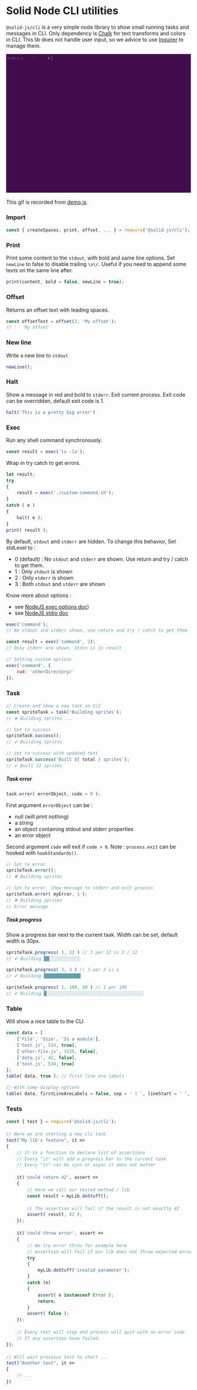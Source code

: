 # Solid Node CLI utilities

`@solid-js/cli` is a very simple node library to show small running tasks and messages in CLI. 
Only dependency is [Chalk](https://www.npmjs.com/package/chalk) for text transforms and colors in CLI.
This lib does not handle user input, so we advice to use [Inquirer](https://www.npmjs.com/package/inquirer) to manage them.

![Task error](doc/solid-cli-demo.gif)

This gif is recorded from [demo.js](https://github.com/solid-js/solid/tree/master/libraries/node-cli/demo.js).

### Import

```javascript
const { createSpaces, print, offset, ... } = require('@solid-js/cli');
```


### Print

Print some content to the `stdout`, with bold and same line options.
Set `newLine` to false to disable trailing `\n\r`. Useful if you need to append some texts on the same line after.

```javascript
print(content, bold = false, newLine = true);
```


### Offset

Returns an offset text with leading spaces.

```javascript
const offsetText = offset(3, 'My offset');
// '   My offset'
```

### New line

Write a new line to `stdout`

```javascript
newLine();
```

### Halt

Show a message in red and bold to `stderr`. Exit current process. Exit
code can be overridden, default exit code is 1.

```javascript
halt('This is a pretty big error')
```

### Exec

Run any shell command synchronously.

```javascript
const result = exec('ls -la');
```

Wrap in try catch to get errors.

```javascript
let result;
try
{
    result = exec('./custom-command.sh');
}
catch ( e )
{
    halt( e );
}
print( result );
```

By default, `stdout` and `stderr` are hidden. To change this behavior,
Set stdLevel to :
- 0 (default) : No `stdout` and `stderr` are shown. Use return and try / catch to get them.
- 1 : Only `stdout` is shown
- 2 : Only `stderr` is shown
- 3 : Both `stdout` and `stderr` are shown

Know more about options :
- see [NodeJS exec options doc](https://nodejs.org/api/child_process.html#child_process_child_process_execsync_command_options))
- see [NodeJS stdio doc](https://nodejs.org/api/child_process.html#child_process_options_stdio)

```javascript
exec('command');
// No stdout and stderr shown, use return and try / catch to get them
```

```javascript
const result = exec('command', 2);
// Only stderr are shown. Stdin is in result
```

```javascript
// Setting custom options
exec('command', {
    cwd: 'otherDirectory/'
});
```


### Task

```javascript
// Create and show a new task on CLI
const spriteTask = task('Building sprites');
// ➤ Building sprites ...
```

```javascript
// Set to success
spriteTask.success();
// ✔ Building sprites
```

```javascript
// Set to success with updated text
spriteTask.success(`Built ${ total } sprites`);
// ✔ Built 12 sprites
```


##### Task error

```javascript
task.error( errorObject, code = 0 );
```
First argument `errorObject` can be :
- null (will print nothing)
- a string
- an object containing stdout and stderr properties
- an error object

Second argument `code` will exit if `code > 0`. Note : `process.exit`
can be hooked with `hookStandards()`.

```javascript
// Set to error
spriteTask.error();
// ✘ Building sprites
```

```javascript
// Set to error, show message to stderr and exit process 
spriteTask.error( myError, 1 );
// ✘ Building sprites
// Error message
```

##### Task progress

Show a progress bar next to the current task. Width can be set, default
width is 30px.

```javascript
spriteTask.progress( 3, 12 ) // 3 per 12 is 3 / 12
// ✔ Building ██░░░░░░░░░░░░
```

```javascript
spriteTask.progress( 3, 3 ) // 3 per 3 is 1
// ✔ Building ██████████████
```

```javascript
spriteTask.progress( 1, 100, 50 ) // 1 per 100
// ✔ Building █░░░░░░░░░░░░░░░░░░░░░░░░░░░░░░░░░░░░░
```


### Table

Will show a nice table to the CLI

```javascript
const data = [
    ['File', 'Size', 'Is a module'],
    ['test.js', 534, true],
    ['other-file.js', 1535, false],
    ['data.js', 42, false],
    ['test.js', 534, true]
];
table( data, true ); // first line are labels
```

```javascript
// With some display options
table( data, firstLineAreLabels = false, sep = ' | ', lineStart = ' ', lineEnd = '', minColumnWidths = [40, 20, 20]);
```


### Tests

```javascript
const { test } = require('@solid-js/cli');

// Here we are starting a new cli task
test("My lib's feature", it =>
{
    // It is a function to declare list of assertions
    // Every "it" will add a progress bar to the current task
    // Every "it" can be sync or async it does not matter
    
    it('sould return 42', assert =>
    {
        // Here we call our tested method / lib
        const result = myLib.doStuff();
        
        // The assertion will fail if the result is not exactly 42
        assert( result, 42 );
    });
    
    it('sould throw error', assert => 
    {
        // We try error throw for example here
        // Assertion will fail if our lib does not throw expected error
        try
        {
            myLib.doStuff('invalid parameter');
        }
        catch (e)
        {
            assert( e instanceof Error );
            return;
        }
        assert( false );
    });
    
    // Every test will stop and process will quit with an error code
    // If any assertion have failed.
});

// Will wait previous test to start ...
test("Another test", it =>
{
    // ...
})
```